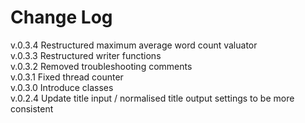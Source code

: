 # Change Log

v.0.3.4 Restructured maximum average word count valuator  
v.0.3.3 Restructured writer functions  
v.0.3.2 Removed troubleshooting comments  
v.0.3.1 Fixed thread counter  
v.0.3.0 Introduce classes  
v.0.2.4 Update title input / normalised title output settings to be more consistent  
